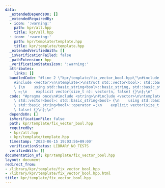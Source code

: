 ```yaml
---
data:
  _extendedDependsOn: []
  _extendedRequiredBy:
  - icon: ':warning:'
    path: kpr/all.hpp
    title: kpr/all.hpp
  - icon: ':warning:'
    path: kpr/template/template.hpp
    title: kpr/template/template.hpp
  _extendedVerifiedWith: []
  _isVerificationFailed: false
  _pathExtension: hpp
  _verificationStatusIcon: ':warning:'
  attributes:
    links: []
  bundledCode: "#line 2 \"kpr/template/fix_vector_bool.hpp\"\n#include <string>\n\
    #include <vector>\n\ntemplate<>\nstruct std::vector<bool>: std::basic_string<bool>\
    \ {\n    using std::basic_string<bool>::basic_string, std::basic_string<bool>::operator\
    \ =;\n    explicit vector(size_t n): vector(n, false) {}\n};\n"
  code: "#pragma once\n#include <string>\n#include <vector>\n\ntemplate<>\nstruct\
    \ std::vector<bool>: std::basic_string<bool> {\n    using std::basic_string<bool>::basic_string,\
    \ std::basic_string<bool>::operator =;\n    explicit vector(size_t n): vector(n,\
    \ false) {}\n};\n"
  dependsOn: []
  isVerificationFile: false
  path: kpr/template/fix_vector_bool.hpp
  requiredBy:
  - kpr/all.hpp
  - kpr/template/template.hpp
  timestamp: '2023-06-15 19:03:56+09:00'
  verificationStatus: LIBRARY_NO_TESTS
  verifiedWith: []
documentation_of: kpr/template/fix_vector_bool.hpp
layout: document
redirect_from:
- /library/kpr/template/fix_vector_bool.hpp
- /library/kpr/template/fix_vector_bool.hpp.html
title: kpr/template/fix_vector_bool.hpp
---
```

